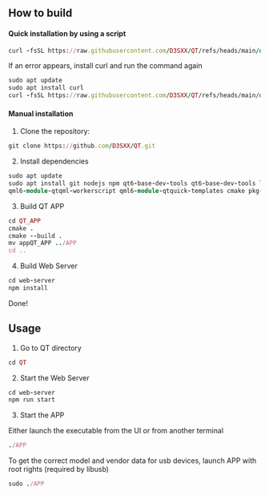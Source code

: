 ## How to build

#### Quick installation by using a script ####

```ruby
curl -fsSL https://raw.githubusercontent.com/D3SXX/QT/refs/heads/main/quick_setup.sh | bash
```

If an error appears, install curl and run the command again

```ruby
sudo apt update
sudo apt install curl
curl -fsSL https://raw.githubusercontent.com/D3SXX/QT/refs/heads/main/quick_setup.sh | bash
```

#### Manual installation ####

1. Clone the repository:

```ruby
git clone https://github.com/D3SXX/QT.git
```

2. Install dependencies

```ruby
sudo apt update
sudo apt install git nodejs npm qt6-base-dev-tools qt6-base-dev-tools libusb-1.0-0-dev qt6-declarative-dev qml6-module-qtquick qml6-module-qtquick-controls
qml6-module-qtqml-workerscript qml6-module-qtquick-templates cmake pkg-config --yes
```

3. Build QT APP

```ruby
cd QT_APP
cmake .
cmake --build .
mv appQT_APP ../APP
cd ..
```

4. Build Web Server

```ruby
cd web-server
npm install
```
Done!

## Usage ##

1. Go to QT directory

```ruby
cd QT
```

2. Start the Web Server

```ruby
cd web-server
npm run start
```
3. Start the APP

Either launch the executable from the UI or from another terminal

```ruby
./APP
```  

To get the correct model and vendor data for usb devices, launch APP with root rights (required by libusb)

```ruby
sudo ./APP
```  